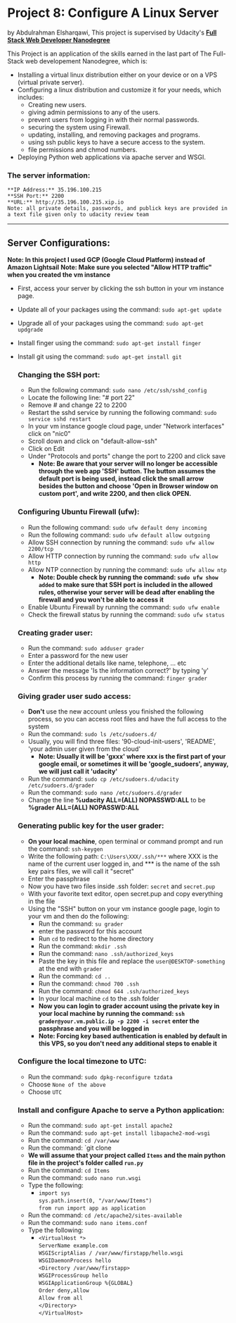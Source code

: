 # Project 8: Configure A Linux Server
by Abdulrahman Elsharqawi, This project is supervised by Udacity's **[Full Stack Web Developer Nanodegree](https://www.udacity.com/course/nd004)**

This Project is an application of the skills earned in the last part of The Full-Stack web developement Nanodegree, which is:
- Installing a virtual linux distribution either on your device or on a VPS (virtual private server).
- Configuring a linux distribution and customize it for your needs, which includes:
    * Creating new users.
    * giving admin permissions to any of the users.
    * prevent users from logging in with their normal passwords.
    * securing the system using Firewall.
    * updating, installing, and removing packages and programs.
    * using ssh public keys to have a secure access to the system.
    * file permissions and chmod numbers.
- Deploying Python web applications via apache server and WSGI.

### The server information:
    **IP Address:** 35.196.100.215
    **SSH Port:** 2200
    **URL:** http://35.196.100.215.xip.io
    Note: all private details, passwords, and publick keys are provided in a text file given only to udacity review team
----------------------

## Server Configurations:
**Note: In this project I used GCP (Google Cloud Platform) instead of Amazon Lightsail**
**Note: Make sure you selected "Allow HTTP traffic" when you created the vm instance**
* First, access your server by clicking the ssh button in your vm instance page.
* Update all of your packages using the command: `sudo apt-get update`
* Upgrade all of your packages using the command: `sudo apt-get updgrade`
* Install finger using the command: `sudo apt-get install finger`
* Install git using the command: `sudo apt-get install git`

    ### Changing the SSH port:
    * Run the following command: `sudo nano /etc/ssh/sshd_config`
    * Locate the following line: "# port 22"
    * Remove # and change 22 to 2200
    * Restart the sshd service by running the following command: `sudo service sshd restart`
    * In your vm instance google cloud page, under "Network interfaces" click on "nic0"
    * Scroll down and click on "default-allow-ssh"
    * Click on Edit
    * Under "Protocols and ports" change the port to 2200 and click save
        * **Note: Be aware that your server will no longer be accessible through the web app 'SSH' button. The button assumes the default port is being used, instead click the small arrow besides the button and choose 'Open in Browser window on custom port', and write 2200, and then click OPEN.**

    ### Configuring Ubuntu Firewall (ufw):
    * Run the following command: `sudo ufw default deny incoming`
    * Run the following command: `sudo ufw default allow outgoing`
    * Allow SSH connection by running the command: `sudo ufw allow 2200/tcp`
    * Allow HTTP connection by running the command: `sudo ufw allow http`
    * Allow NTP connection by running the command: `sudo ufw allow ntp`
        * **Note: Double check by running the command: `sudo ufw show added` to make sure that SSH port is included in the allowed rules, otherwise your server will be dead after enabling the firewall and you won't be able to access it**
    * Enable Ubuntu Firewall by running the command: `sudo ufw enable`
    * Check the firewall status by running the command: `sudo ufw status`

    ### Creating grader user:
    * Run the command: `sudo adduser grader`
    * Enter a password for the new user
    * Enter the additional details like name, telephone, ... etc
    * Answer the message 'Is the information correct?' by typing 'y'
    * Confirm this process by running the command: `finger grader`

    ### Giving grader user sudo access:
    * **Don't** use the new account unless you finished the following process, so you can access root files and have the full access to the system
    * Run the command: `sudo ls /etc/sudoers.d/`
    * Usually, you will find three files: '90-cloud-init-users', 'README', 'your admin user given from the cloud'
        * **Note: Usually it will be 'gxxx' where xxx is the first part of your google email, or sometimes it will be 'google_sudoers', anyway, we will just call it 'udacity'**
    * Run the command: `sudo cp /etc/sudoers.d/udacity /etc/sudoers.d/grader`
    * Run the command: `sudo nano /etc/sudoers.d/grader`
    * Change the line **%udacity ALL=(ALL) NOPASSWD:ALL** to be **%grader ALL=(ALL) NOPASSWD:ALL**

    ### Generating public key for the user grader:
    * **On your local machine**, open terminal or command prompt and run the command: `ssh-keygen`
    * Write the following path: `C:\Users\XXX/.ssh/***` where XXX is the name of the current user logged in, and *** is the name of the ssh key pairs files, we will call it "secret"
    * Enter the passphrase
    * Now you have two files inside .ssh folder: `secret` and `secret.pup`
    * With your favorite text editor, open secret.pup and copy everything in the file
    * Using the "SSH" button on your vm instance google page, login to your vm and then do the following:
        * Run the command: `su grader`
        * enter the password for this account
        * Run `cd` to redirect to the home directory
        * Run the command: `mkdir .ssh`
        * Run the command: `nano .ssh/authorized_keys`
        * Paste the key in this file and replace the `user@DESKTOP-something` at the end with `grader`
        * Run the command: `cd ..`
        * Run the command: `chmod 700 .ssh`
        * Run the command: `chmod 644 .ssh/authorized_keys`
        * In your local machine `cd` to the .ssh folder
        * **Now you can login to grader account using the private key in your local machine by running the command: `ssh grader@your.vm.public.ip -p 2200 -i secret` enter the passphrase and you will be logged in**
        * **Note: Forcing key based authentication is enabled by default in this VPS, so you don't need any additional steps to enable it**

    ### Configure the local timezone to UTC:
    * Run the command: `sudo dpkg-reconfigure tzdata`
    * Choose `None of the above`
    * Choose `UTC`

    ### Install and configure Apache to serve a Python application:
    * Run the command: `sudo apt-get install apache2`
    * Run the command: `sudo apt-get install libapache2-mod-wsgi`
    * Run the command: `cd /var/www`
    * Run the command: `git clone <your-project-github-url>
    * **We will assume that your project called `Items` and the main python file in the project's folder called `run.py`**
    * Run the command: `cd Items`
    * Run the command: `sudo nano run.wsgi`
    * Type the following:
        * `import sys`<br/>
        `sys.path.insert(0, "/var/www/Items")`<br/>
        `from run import app as application`
    * Run the command: `cd /etc/apache2/sites-available`
    * Run the command: `sudo nano items.conf`
    * Type the following:
        * `<VirtualHost *>`<br/>
            `ServerName example.com`<br/>
            `WSGIScriptAlias / /var/www/firstapp/hello.wsgi`<br/>
            `WSGIDaemonProcess hello`<br/>
            `<Directory /var/www/firstapp>`<br/>
            `WSGIProcessGroup hello`<br/>
            `WSGIApplicationGroup %{GLOBAL}`<br/>
            `Order deny,allow`<br/>
            `Allow from all`<br/>
            `</Directory>`<br/>
         `</VirtualHost>`<br/>

